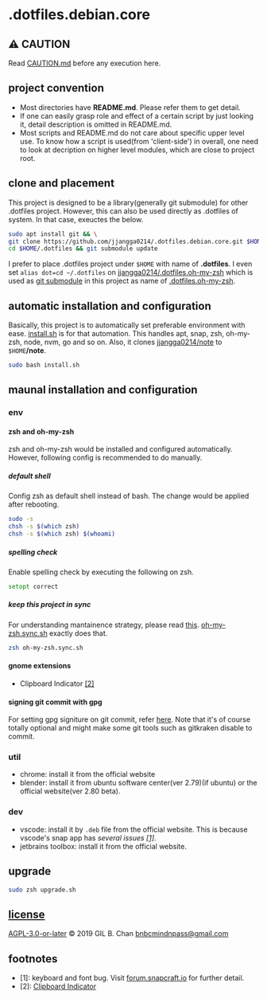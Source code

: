# .dotfiles.debian.core

## :warning: CAUTION

Read [CAUTION.md](CAUTION.md) before any execution here.

## project convention

* Most directories have **README.md**. Please refer them to get detail.
* If one can easily grasp role and effect of a certain script by just looking it, detail description is omitted in README.md. 
* Most scripts and README.md do not care about specific upper level use. To know how a script is used(from 'client-side') in overall, one need to look at decription on higher level modules, which are close to project root.

## clone and placement

This project is designed to be a library(generally git submodule) for other .dotfiles project. However, this can also be used directly as .dotfiles of system. In that case, exeuctes the below. 

```bash
sudo apt install git && \
git clone https://github.com/jjangga0214/.dotfiles.debian.core.git $HOME/.dotfiles && \
cd $HOME/.dotfiles && git submodule update
```

I prefer to place .dotfiles project under `$HOME` with name of **.dotfiles**. I even set `alias dot=cd ~/.dotfiles` on [jjangga0214/.dotfiles.oh-my-zsh](https://github.com/jjangga0214/.dotfiles.oh-my-zsh) which is used as [git submodule](.gitmodules) in this project as name of [.dotfiles.oh-my-zsh](.dotfiles.oh-my-zsh). 

## automatic installation and configuration

Basically, this project is to automatically set preferable environment with ease. [install.sh](install.sh) is for that automation. This handles apt, snap, zsh, oh-my-zsh, node, nvm, go and so on. Also, it clones [jjangga0214/note](https://github.com/jjangga0214/note) to `$HOME`**/note**.

```bash
sudo bash install.sh
```

## maunal installation and configuration

### env

#### zsh and oh-my-zsh

zsh and oh-my-zsh would be installed and configured automatically. However, following config is recommended to do manually.

##### default shell

Config zsh as default shell instead of bash. The change would be applied after rebooting.

```bash
sudo -s
chsh -s $(which zsh)
chsh -s $(which zsh) $(whoami)
```

##### spelling check

Enable spelling check by executing the following on zsh.

```zsh
setopt correct
```

##### keep this project in sync

For understanding mantainence strategy, please read [this](oh-my-zsh/README.md#maintenance-of-zsh-and-oh-my-zsh). [oh-my-zsh.sync.sh](oh-my-zsh.sync.sh) exactly does that.

```bash
zsh oh-my-zsh.sync.sh
```

#### gnome extensions

- Clipboard Indicator [[2]](#2)

#### signing git commit with gpg

For setting gpg signiture on git commit, refer [here](https://gist.github.com/ankurk91/c4f0e23d76ef868b139f3c28bde057fc). Note that it's of course totally optional and might make some git tools such as gitkraken disable to commit.

### util

- chrome: install it from the official website
- blender: install it from ubuntu software center(ver 2.79)(if ubuntu) or the official website(ver 2.80 beta).

### dev

- vscode: install it by `.deb` file from the official website. This is because vscode's snap app has _several issues [[1]](#1)_. 
- jetbrains toolbox: install it from the official website.

## upgrade

```bash
sudo zsh upgrade.sh
```

## [license](LICENSE)

[AGPL-3.0-or-later](LICENSE) © 2019 GIL B. Chan <bnbcmindnpass@gmail.com>

## footnotes

- <a name="1">[1]</a>: keyboard and font bug. Visit [forum.snapcraft.io](https://forum.snapcraft.io/t/keyboard-input-method-doesnt-work-properly-on-snap-application/9901) for further detail.
- <a name="2">[2]</a>: 
[Clipboard Indicator](https://extensions.gnome.org/extension/779/clipboard-indicator/)
